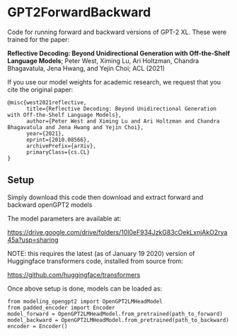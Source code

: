 # GPT2ForwardBackward
Code for running forward and backward versions of GPT-2 XL. These were trained for the paper:

**Reflective Decoding: Beyond Unidirectional Generation with Off-the-Shelf Language Models**; Peter West, Ximing Lu, Ari Holtzman, Chandra Bhagavatula, Jena Hwang, and Yejin Choi; ACL (2021)

If you use our model weights for academic research, we request that you cite the original paper:

```
@misc{west2021reflective,
      title={Reflective Decoding: Beyond Unidirectional Generation with Off-the-Shelf Language Models}, 
      author={Peter West and Ximing Lu and Ari Holtzman and Chandra Bhagavatula and Jena Hwang and Yejin Choi},
      year={2021},
      eprint={2010.08566},
      archivePrefix={arXiv},
      primaryClass={cs.CL}
}
```

## Setup

Simply download this code
then download and extract forward and backward openGPT2 models

The model parameters are available at:

https://drive.google.com/drive/folders/10l0eF934JzkG83cOekLxnjAkO2rya45a?usp=sharing


NOTE: this requires the latest (as of January 19 2020) version
of Huggingface transformers code, installed from source from:

https://github.com/huggingface/transformers

Once above setup is done, models can be loaded as:
```
from modeling_opengpt2 import OpenGPT2LMHeadModel
from padded_encoder import Encoder
model_forward = OpenGPT2LMHeadModel.from_pretrained(path_to_forward)
model_backward = OpenGPT2LMHeadModel.from_pretrained(path_to_backward)
encoder = Encoder()
```
